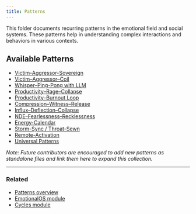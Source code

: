 ```yaml
---
title: Patterns
---
```


This folder documents recurring patterns in the emotional field and social systems. These patterns help in understanding complex interactions and behaviors in various contexts.

## Available Patterns

- [Victim-Aggressor-Sovereign](victim-aggressor-sovereign.md)
- [Victim–Aggressor–Coil](victim-aggressor-coil.md)
- [Whisper–Ping-Pong with LLM](whisper-pingpong.md)
- [Productivity–Rage–Collapse](productivity-rage-collapse.md)
- [Productivity–Burnout Loop](productivity-burnout.md)
- [Compression–Witness–Release](compression-witness-release.md)
- [Influx–Deflection–Collapse](influx-deflection-collapse.md)
- [NDE–Fearlessness–Recklessness](nde-fearlessness-recklessness.md)
- [Energy-Calendar](energy-calendar.md)
- [Storm-Sync / Throat-Sewn](storm-sync-throat-sewn.md)
- [Remote-Activation](remote-activation.md)
- [Universal Patterns](universal-patterns.md)

_Note: Future contributors are encouraged to add new patterns as standalone files and link them here to expand this collection._

---

### Related
- [Patterns overview](./README.md)
- [EmotionalOS module](../modules/emotional.md)
- [Cycles module](../modules/cycles.md)
